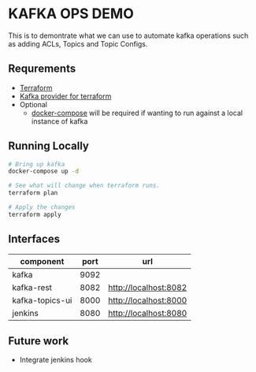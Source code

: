 # KAFKA OPS DEMO

This is to demontrate what we can use to automate kafka operations such as adding ACLs, Topics and Topic Configs.

## Requrements

- [Terraform][terraform]
- [Kafka provider for terraform][terraform-kafka-provider]
- Optional
  - [docker-compose][docker-compose] will be required if wanting to run against a local instance of kafka

## Running Locally

```bash
# Bring up kafka
docker-compose up -d

# See what will change when terraform runs.
terraform plan

# Apply the changes
terraform apply
```

## Interfaces

| component       | port | url                     |
| ---             | ---  | ---                     |
| kafka           | 9092 |                         |
| kafka-rest      | 8082 | <http://localhost:8082> |
| kafka-topics-ui | 8000 | <http://localhost:8000> |
| jenkins         | 8080 | <http://localhost:8080> |


## Future work

- Integrate jenkins hook

[terraform]: https://www.terraform.io/
[terraform-kafka-provider]: https://github.com/Mongey/terraform-provider-kafka
[kafka-topics-ui]: https://github.com/Landoop/kafka-topics-ui
[docker-compose]: https://docs.docker.com/compose/
